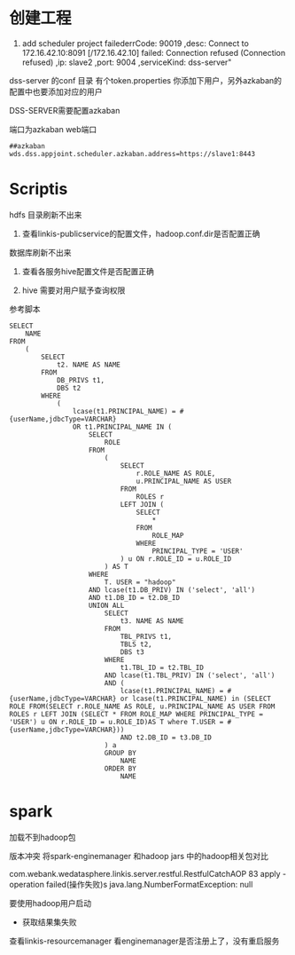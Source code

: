 <!--
 * @Author: wjn
 * @Date: 2020-01-31 10:00:10
 * @LastEditors: wjn
 * @LastEditTime: 2020-09-25 15:39:23
 -->
# 创建工程

1. add scheduler project failederrCode: 90019 ,desc: Connect to 172.16.42.10:8091 [/172.16.42.10] failed: Connection refused (Connection refused) ,ip: slave2 ,port: 9004 ,serviceKind: dss-server"

dss-server 的conf 目录 有个token.properties 你添加下用户，另外azkaban的配置中也要添加对应的用户

DSS-SERVER需要配置azkaban

端口为azkaban web端口
```
##azkaban
wds.dss.appjoint.scheduler.azkaban.address=https://slave1:8443
```


# Scriptis

hdfs 目录刷新不出来

1. 查看linkis-publicservice的配置文件，hadoop.conf.dir是否配置正确

数据库刷新不出来

1. 查看各服务hive配置文件是否配置正确

2. hive 需要对用户赋予查询权限

参考脚本
```
SELECT
	NAME
FROM
	(
		SELECT
			t2. NAME AS NAME
		FROM
			DB_PRIVS t1,
			DBS t2
		WHERE
			(
				lcase(t1.PRINCIPAL_NAME) = #{userName,jdbcType=VARCHAR}
				OR t1.PRINCIPAL_NAME IN (
					SELECT
						ROLE
					FROM
						(
							SELECT
								r.ROLE_NAME AS ROLE,
								u.PRINCIPAL_NAME AS USER
							FROM
								ROLES r
							LEFT JOIN (
								SELECT
									*
								FROM
									ROLE_MAP
								WHERE
									PRINCIPAL_TYPE = 'USER'
							) u ON r.ROLE_ID = u.ROLE_ID
						) AS T
					WHERE
						T. USER = "hadoop"
					AND lcase(t1.DB_PRIV) IN ('select', 'all')
					AND t1.DB_ID = t2.DB_ID
					UNION ALL
						SELECT
							t3. NAME AS NAME
						FROM
							TBL_PRIVS t1,
							TBLS t2,
							DBS t3
						WHERE
							t1.TBL_ID = t2.TBL_ID
						AND lcase(t1.TBL_PRIV) IN ('select', 'all')
						AND (
							lcase(t1.PRINCIPAL_NAME) = #{userName,jdbcType=VARCHAR} or lcase(t1.PRINCIPAL_NAME) in (SELECT ROLE FROM(SELECT r.ROLE_NAME AS ROLE, u.PRINCIPAL_NAME AS USER FROM ROLES r LEFT JOIN (SELECT * FROM ROLE_MAP WHERE PRINCIPAL_TYPE = 'USER') u ON r.ROLE_ID = u.ROLE_ID)AS T where T.USER = #{userName,jdbcType=VARCHAR}))
							AND t2.DB_ID = t3.DB_ID
						) a
						GROUP BY
							NAME
						ORDER BY
							NAME

```


# spark

加载不到hadoop包

版本冲突
将spark-enginemanager 和hadoop jars 中的hadoop相关包对比


com.webank.wedatasphere.linkis.server.restful.RestfulCatchAOP 83 apply - operation failed(操作失败)s java.lang.NumberFormatException: null

要使用hadoop用户启动


* 获取结果集失败

查看linkis-resourcemanager  看enginemanager是否注册上了，没有重启服务
